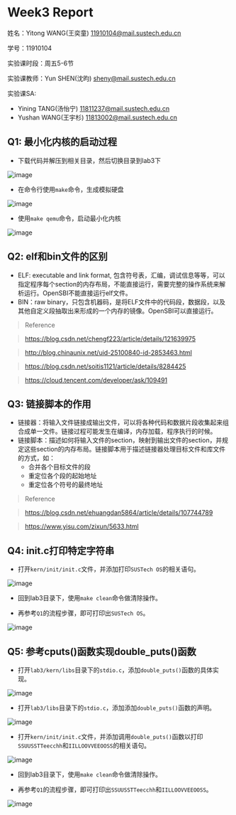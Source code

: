 # Week3 Report
姓名：Yitong WANG(王奕童) 11910104@mail.sustech.edu.cn

学号：11910104

实验课时段：周五5-6节

实验课教师：Yun SHEN(沈昀) sheny@mail.sustech.edu.cn

实验课SA:
- Yining TANG(汤怡宁) 11811237@mail.sustech.edu.cn
- Yushan WANG(王宇杉) 11813002@mail.sustech.edu.cn

## Q1: 最小化内核的启动过程
- 下载代码并解压到相关目录，然后切换目录到lab3下

![image](https://user-images.githubusercontent.com/64548919/156711083-fb11b8f7-f395-4aad-8b73-3097a97d2181.png)

- 在命令行使用```make```命令，生成模拟硬盘

![image](https://user-images.githubusercontent.com/64548919/156711214-dae10e11-ad7f-4342-ae08-912386c2b8e9.png)

- 使用```make qemu```命令，启动最小化内核

![image](https://user-images.githubusercontent.com/64548919/156711306-a9958eb8-e4bd-48d1-ae20-f34437548b7c.png)

## Q2: elf和bin文件的区别

- ELF: executable and link format, 包含符号表，汇编，调试信息等等，可以指定程序每个section的内存布局，不能直接运行，需要完整的操作系统来解析运行。OpenSBI不能直接运行elf文件。
- BIN：raw binary，只包含机器码，是将ELF文件中的代码段，数据段，以及其他自定义段抽取出来形成的一个内存的镜像。OpenSBI可以直接运行。

> Reference

> https://blog.csdn.net/chengf223/article/details/121639975

> http://blog.chinaunix.net/uid-25100840-id-2853463.html

> https://blog.csdn.net/soitis1121/article/details/8284425

> https://cloud.tencent.com/developer/ask/109491

## Q3: 链接脚本的作用
- 链接器：将输入文件链接成输出文件，可以将各种代码和数据片段收集起来组合成单一文件。链接过程可能发生在编译，内存加载，程序执行的时候。
- 链接脚本：描述如何将输入文件的section，映射到输出文件的section，并规定这些section的内存布局。链接脚本用于描述链接器处理目标文件和库文件的方式，如：
  - 合并各个目标文件的段
  - 重定位各个段的起始地址
  - 重定位各个符号的最终地址

> Reference

> https://blog.csdn.net/ehuangdan5864/article/details/107744789

> https://www.yisu.com/zixun/5633.html

## Q4: init.c打印特定字符串

- 打开```kern/init/init.c```文件，并添加打印```SUSTech OS```的相关语句。

![image](https://user-images.githubusercontent.com/64548919/156715182-c1d7a0f8-214c-42b2-af45-827278759fff.png)

- 回到lab3目录下，使用```make clean```命令做清除操作。

- 再参考```Q1```的流程步骤，即可打印出```SUSTech OS```。

![image](https://user-images.githubusercontent.com/64548919/156715635-6183d481-9bbc-4a0b-b5b5-39186746c907.png)

## Q5: 参考cputs()函数实现double_puts()函数

- 打开```lab3/kern/libs```目录下的```stdio.c```，添加```double_puts()```函数的具体实现。

![image](https://user-images.githubusercontent.com/64548919/156718277-e8036f75-a5dc-4743-b01b-9b72af66a5bf.png)

- 打开```lab3/libs```目录下的```stdio.c```，添加添加```double_puts()```函数的声明。

![image](https://user-images.githubusercontent.com/64548919/156718443-cd345969-6952-4a99-9d78-9ee3f7665c7d.png)

- 打开```kern/init/init.c```文件，并添加调用```double_puts()```函数以打印```SSUUSSTTeecchh```和```IILLOOVVEEOOSS```的相关语句。

![image](https://user-images.githubusercontent.com/64548919/156718699-eb86ad93-6468-4cc9-b6a8-f16577011e0b.png)

- 回到lab3目录下，使用```make clean```命令做清除操作。

- 再参考```Q1```的流程步骤，即可打印出```SSUUSSTTeecchh```和```IILLOOVVEEOOSS```。

![image](https://user-images.githubusercontent.com/64548919/156718914-e1080314-c959-4541-acb9-9b483dd67344.png)
